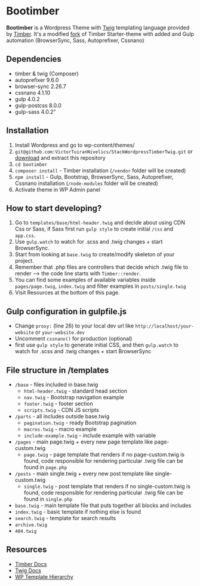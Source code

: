 # Bootimber

**Bootimber** is a Wordpress Theme with [Twig](https://twig.symfony.com/) templating language provided by [Timber](https://github.com/timber). It's a modified [fork](https://github.com/timber/starter-theme) of Timber Starter-theme with added and Gulp automation (BrowserSync, Sass, Autoprefixer, Cssnano)

## Dependencies

- timber & twig (Composer)
- autoprefixer 9.6.0
- browser-sync 2.26.7
- cssnano 4.1.10
- gulp 4.0.2
- gulp-postcss 8.0.0
- gulp-sass 4.0.2"

## Installation

1. Install Wordpress and go to wp-content/themes/
2. `git@github.com:VictorTuiranNivelics/StackWordpressTimberTwig.git` or [download](https://github.com/VictorTuiranNivelics/StackWordpressTimberTwig) and extract this repository
3. `cd bootimber`
4. `composer install` - Timber installation (`/vendor` folder will be created)
5. `npm install` - Gulp, Bootstrap, BrowserSync, Sass, Autoprefixer, Cssnano installation (`/node-modules` folder will be created)
6. Activate theme in WP Admin panel

## How to start developing?

1. Go to `templates/base/html-header.twig` and decide about using CDN Css or Sass, if Sass first run `gulp style` to create initial `/css` and `app.css`.
2. Use `gulp.watch` to watch for .scss and .twig changes + start BrowserSync.
3. Start from looking at `base.twig` to create/modify skeleton of your project.
4. Remember that .php files are controllers that decide which .twig file to render --> the code line starts with `Timber::render`.
5. You can find some examples of available variables inside `pages/page.twig`, `index.twig` and filter examples in `posts/single.twig`
6. Visit Resources at the bottom of this page.

## Gulp configuration in gulpfile.js

- Change `proxy:` (line 26) to your local dev url like `http://localhost/your-website` or `your-website.dev`
- Uncomment `cssnano()` for production (optional)
- first use `gulp style` to generate initial CSS, and then `gulp.watch` to watch for .scss and .twig changes + start BrowserSync

## File structure in /templates

- `/base` - files included in base.twig
  - `html-header.twig` - standard head section
  - `nav.twig` - Bootstrap navigation example
  - `footer.twig` - footer section
  - `scripts.twig` - CDN JS scripts
- `/parts` - all includes outside base.twig
  - `pagination.twig` - ready Bootstrap pagination
  - `macros.twig` - macro example
  - `include-example.twig` - include example with variable
- `/pages` - main page.twig + every new page template like page-custom.twig
  - `page.twig` - page template that renders if no page-custom.twig is found, code responsible for rendering particular .twig file can be found in `page.php`
- `/posts` - main single.twig + every new post template like single-custom.twig
  - `single.twig` - post template that renders if no single-custom.twig is found, code responsible for rendering particular .twig file can be found in `single.php`
- `base.twig` - main template file that puts together all blocks and includes
- `index.twig` - basic template if nothing else is found
- `search.twig` - template for search results
- `archive.twig`
- `404.twig`

## Resources

- [Timber Docs](https://timber.github.io/docs/)
- [Twig Docs](https://twig.symfony.com/doc/2.x/)
- [WP Template Hierarchy](https://developer.wordpress.org/themes/basics/template-hierarchy/)
